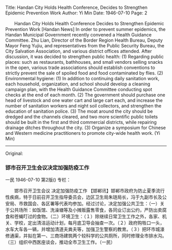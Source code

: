 Title: Handan City Holds Health Conference, Decides to Strengthen Epidemic Prevention Work
Author: Yi Min
Date: 1946-07-10
Page: 2

　　Handan City Holds Health Conference
    Decides to Strengthen Epidemic Prevention Work
    [Handan News] In order to prevent summer epidemics, the Handan Municipal Government recently convened a Health Guidance Committee. Zhu Lian, Director of the Border Region Health Bureau, Deputy Mayor Feng Yujiu, and representatives from the Public Security Bureau, the City Salvation Association, and various district offices attended. After discussion, it was decided to strengthen public health: (1) Regarding public places: such as restaurants, bathhouses, and small vendors selling snacks in the open, various trade associations should establish conventions to strictly prevent the sale of spoiled food and food contaminated by flies. (2) Environmental hygiene: (1) In addition to continuing daily sanitation work, each household, organization, and school should develop a cleaning campaign plan, with the Health Guidance Committee conducting spot checks at the end of each month. (2) The government should purchase one head of livestock and one water cart and large cart each, and increase the number of sanitation workers and night soil collectors, and strengthen the education of sanitation police. (3) The moat around the city should be dredged and the channels cleared, and two more scientific public toilets should be built in the first and third commercial districts, while repairing drainage ditches throughout the city. (3) Organize a symposium for Chinese and Western medicine practitioners to promote city-wide health work. (Yi Min)



<hr /> 

Original: 


### 邯市召开卫生会议决定加强防疫工作
一民
1946-07-10
第2版()
专栏：

　　邯市召开卫生会议
    决定加强防疫工作
    【邯郸讯】邯郸市政府为防止夏季流行性疾病，特于日前召开卫生指导委员会，边区卫生局朱琏局长，冯于九副市长及公安局、市救国会、各区署等代表均参加。经过讨论，决定加强公共卫生：（一）关于公共场所：如饭馆、洗澡塘等及小摊贩露售零食，各同业订出公约，严防出卖腐食和苍蝇叮过的食物。（二）环境卫生：（１）除继续日常卫生工作之外，各家、机关、学校，定出清洁运动计划，每月底卫导会抽查一次。（２）政府购牲口一头，水车大车各一辆，并增加清道夫粪夫等，加强卫生警察的教育。（３）把环市城濠修通渠，并拟在第一、三商场建筑两个较科学的公共厕所，同时修理全市排水沟。（三）组织中西医座谈会，推动全市卫生工作。（一民）
